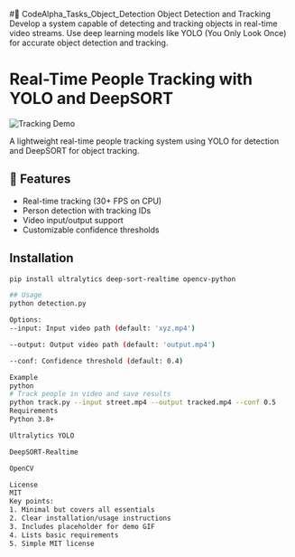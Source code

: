 #🎯 CodeAlpha_Tasks_Object_Detection
Object Detection and Tracking  Develop a system capable of detecting and  tracking objects in real-time video streams. Use  deep learning models like YOLO (You Only Look  Once) for accurate object  detection and tracking.
# Real-Time People Tracking with YOLO and DeepSORT

![Tracking Demo](demo.gif)

A lightweight real-time people tracking system using YOLO for detection and DeepSORT for object tracking.

## 🚀  Features
- Real-time tracking (30+ FPS on CPU)
- Person detection with tracking IDs
- Video input/output support
- Customizable confidence thresholds

## Installation
```bash
pip install ultralytics deep-sort-realtime opencv-python

## Usage
python detection.py 

Options:
--input: Input video path (default: 'xyz.mp4')

--output: Output video path (default: 'output.mp4')

--conf: Confidence threshold (default: 0.4)

Example
python
# Track people in video and save results
python track.py --input street.mp4 --output tracked.mp4 --conf 0.5
Requirements
Python 3.8+

Ultralytics YOLO

DeepSORT-Realtime

OpenCV

License
MIT
Key points:
1. Minimal but covers all essentials
2. Clear installation/usage instructions
3. Includes placeholder for demo GIF
4. Lists basic requirements
5. Simple MIT license


